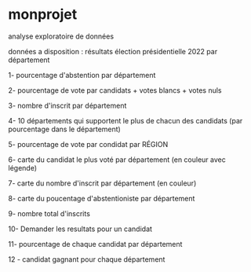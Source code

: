 # monprojet
analyse exploratoire de données

données a disposition : résultats élection présidentielle 2022 par département

1- pourcentage d'abstention par département

2- pourcentage de vote par candidats + votes blancs + votes nuls

3- nombre d'inscrit par département 

4- 10 départements qui supportent le plus de chacun des candidats (par pourcentage dans le département) 

5- pourcentage de vote par condidat par RÉGION 

6- carte du candidat le plus voté par département (en couleur avec légende) 

7- carte du nombre d'inscrit par département (en couleur) 

8- carte du poucentage d'abstentioniste par département 

9- nombre total d'inscrits

10- Demander les resultats pour un candidat

11- pourcentage de chaque candidat par département

12 - candidat gagnant pour chaque département